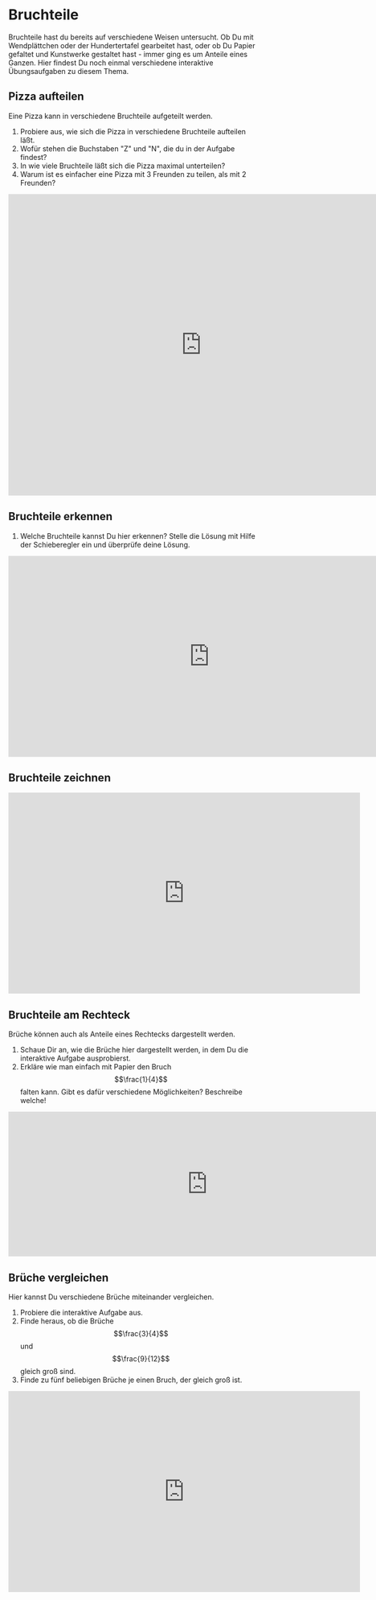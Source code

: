 # Bruchteile
Bruchteile hast du bereits auf verschiedene Weisen untersucht. Ob Du mit Wendplättchen oder der Hundertertafel gearbeitet hast, oder ob Du Papier gefaltet und Kunstwerke gestaltet hast - immer ging es um Anteile eines Ganzen.
Hier findest Du noch einmal verschiedene interaktive Übungsaufgaben zu diesem Thema.

## Pizza  aufteilen
Eine Pizza kann in verschiedene Bruchteile aufgeteilt werden.


1. Probiere aus, wie sich die Pizza in verschiedene Bruchteile aufteilen läßt.
2. Wofür stehen die Buchstaben "Z" und "N", die du in der Aufgabe findest?
3. In wie viele Bruchteile läßt sich die Pizza maximal unterteilen?
4. Warum ist es einfacher eine Pizza mit 3 Freunden zu teilen, als mit 2 Freunden?


<iframe scrolling="no" title="" src="https://www.geogebra.org/material/iframe/id/rzkSd7Nk/width/768/height/908/border/888888/smb/false/stb/false/stbh/false/ai/false/asb/false/sri/false/rc/false/ld/false/sdz/false/ctl/false" width="768px" height="600px" style="border:0px;"> </iframe>

## Bruchteile erkennen
1. Welche Bruchteile kannst Du hier erkennen? Stelle die Lösung mit Hilfe der Schieberegler ein und überprüfe deine Lösung.

<iframe scrolling="no" title="Brüche erkennen" src="https://www.geogebra.org/material/iframe/id/B58Gtuuc/width/982/height/458/border/888888/smb/false/stb/false/stbh/false/ai/false/asb/false/sri/false/rc/false/ld/false/sdz/false/ctl/false" width="800px" height="400px" style="border:0px;"> </iframe>

## Bruchteile zeichnen
<iframe scrolling="no" title="" src="https://www.geogebra.org/material/iframe/id/PFKpRgCv/width/1000/height/600/border/888888/smb/false/stb/false/stbh/false/ai/false/asb/false/sri/false/rc/false/ld/false/sdz/false/ctl/false" width="700px" height="400px" style="border:0px;"> </iframe>

## Bruchteile am Rechteck
Brüche können auch als Anteile eines Rechtecks dargestellt werden. 
1. Schaue Dir an, wie die Brüche hier dargestellt werden, in dem Du die interaktive Aufgabe ausprobierst.
2. Erkläre wie man einfach mit Papier den Bruch $$\frac{1}{4}$$ falten kann. Gibt es dafür verschiedene Möglichkeiten? Beschreibe welche!
<iframe scrolling="no" title="Bruchteile" src="https://www.geogebra.org/material/iframe/id/AccC9w6x/width/792/height/288/border/888888/smb/false/stb/false/stbh/false/ai/false/asb/false/sri/true/rc/false/ld/false/sdz/true/ctl/false" width="792px" height="288px" style="border:0px;"> </iframe>

## Brüche vergleichen
Hier kannst Du verschiedene Brüche miteinander vergleichen.

1. Probiere die interaktive Aufgabe aus.
2. Finde heraus, ob die Brüche $$\frac{3}{4}$$ und $$\frac{9}{12}$$ gleich groß sind.
3. Finde zu fünf beliebigen Brüche je einen Bruch, der gleich groß ist.


<iframe scrolling="no" title="" src="https://www.geogebra.org/material/iframe/id/Cnqs34Pn/width/700/height/400/border/888888/smb/false/stb/false/stbh/false/ai/false/asb/false/sri/false/rc/false/ld/false/sdz/false/ctl/false" width="700px" height="400px" style="border:0px;"> </iframe>
